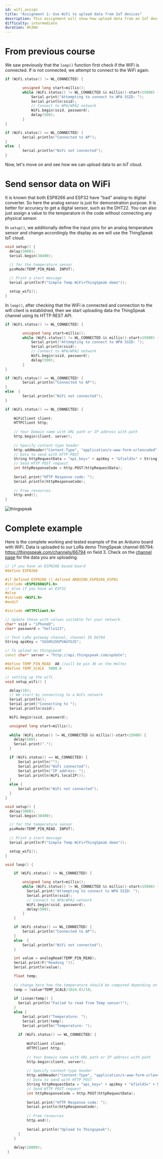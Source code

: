```yaml
---
id: wifi_assign
title: "Assignment 1: Use WiFi to upload data from IoT devices"
description: This assignment will show how upload data from an IoT device connected to a WiFi network.
difficulty: intermediate
duration: 0h30m
---
```


From previous course
====================

We saw previously that the `loop()` function first check if the WiFi is connected. If is not connected, we attempt to connect to the WiFi again.

``` c++
if (WiFi.status() != WL_CONNECTED) {

		unsigned long start=millis();    
		while (WiFi.status() != WL_CONNECTED && millis()-start<15000) {
			Serial.print("Attempting to connect to WPA SSID: ");
			Serial.println(ssid);
			// Connect to WPA/WPA2 network
			WiFi.begin(ssid, password);
			delay(500);
		}
}

if (WiFi.status() == WL_CONNECTED) {
		Serial.println("Connected to AP");   
}
else  {
		Serial.println("WiFi not connected");        
}
```

Now, let's move on and see how we can upload data to an IoT cloud.

Send sensor data on WiFi
========================

It is known that both ESP8266 and ESP32 have "bad" analog-to digital converter. So here the analog sensor is just for demonstration purpose. It is better for accuracy to get a digital sensor, such as the DHT22. You can also just assign a value to the temperature in the code without connecting any physical sensor.

In `setup()`, we additionally define the input pins for an analog temperature sensor and change accordingly the display as we will use the ThingSpeak IoT cloud.

```c++
void setup() {
  delay(3000); 
  Serial.begin(38400);

  // for the temperature sensor 
  pinMode(TEMP_PIN_READ, INPUT);
  
  // Print a start message 
  Serial.println(F("Simple Temp WiFi+ThingSpeak demo"));  

  setup_wifi();
}
```

In `loop()`, after checking that the WiFi is connected and connection to the wifi client is established, then we start uploading data the ThingSpeak channel using its HTTP REST API.

```c++
if (WiFi.status() != WL_CONNECTED) {

		unsigned long start=millis();    
		while (WiFi.status() != WL_CONNECTED && millis()-start<15000) {
			Serial.print("Attempting to connect to WPA SSID: ");
			Serial.println(ssid);
			// Connect to WPA/WPA2 network
			WiFi.begin(ssid, password);
			delay(500);
		}
}

if (WiFi.status() == WL_CONNECTED) {
		Serial.println("Connected to AP");   
}
else  {
		Serial.println("WiFi not connected");        
}

if (WiFi.status() == WL_CONNECTED) { 
 
    WiFiClient client;
    HTTPClient http;
	
    // Your Domain name with URL path or IP address with path
    http.begin(client, server);
		
    // Specify content-type header
    http.addHeader("Content-Type", "application/x-www-form-urlencoded");
    // Data to send with HTTP POST
    String httpRequestData = "api_key=" + apiKey + "&field3=" + String(temp);           
    // Send HTTP POST request
    int httpResponseCode = http.POST(httpRequestData);
	 
    Serial.print("HTTP Response code: ");
    Serial.println(httpResponseCode);
			
    // Free resources
    http.end();     
} 
```

![thingspeak](img/thingspeak.png)

Complete example
=================

Here is the complete working and tested example of the an Arduino board with WiFi. Data is uploaded to our LoRa demo ThingSpeak channel 66794: https://thingspeak.com/channels/66794 on field 3. Check on the [channel page](https://thingspeak.com/channels/66794) for the data you are uploading.

```c++
// if you have an ESP8266 based board
#define ESP8266

#if defined ESP8266 || defined ARDUINO_ESP8266_ESP01
#include <ESP8266WiFi.h>
// else if you have an ESP32
#else
#include <WiFi.h>
#endif

#include <HTTPClient.h>

// Update these with values suitable for your network.
char* ssid = "iPhoneD";
char* password = "hello123";

// Test LoRa gateway channel, channel ID 66794
String apiKey = "SGSH52UGPVAUYG3S";

// To upload on thingspeak
const char* server = "http://api.thingspeak.com/update";

#define TEMP_PIN_READ  A0 //will be pin 36 on the Heltec 
#define TEMP_SCALE  5000.0

// setting up the wifi
void setup_wifi() {

  delay(10);
  // We start by connecting to a WiFi network
  Serial.println();
  Serial.print("Connecting to ");
  Serial.println(ssid);

  WiFi.begin(ssid, password);

  unsigned long start=millis();
  
  while (WiFi.status() != WL_CONNECTED && millis()-start<15000) {
    delay(500);
    Serial.print(".");
  }

  if (WiFi.status() == WL_CONNECTED) {
      Serial.println("");
      Serial.println("WiFi connected");
      Serial.println("IP address: ");
      Serial.println(WiFi.localIP());
  }
  else {
      Serial.println("WiFi not connected");          
  }
} 

void setup() {
  delay(3000); 
  Serial.begin(38400);

  // for the temperature sensor 
  pinMode(TEMP_PIN_READ, INPUT);
  
  // Print a start message 
  Serial.println(F("Simple Temp WiFi+ThingSpeak demo"));  

  setup_wifi();
}

void loop() {

    if (WiFi.status() != WL_CONNECTED) {

        unsigned long start=millis();    
        while (WiFi.status() != WL_CONNECTED && millis()-start<15000) {
          Serial.print("Attempting to connect to WPA SSID: ");
          Serial.println(ssid);
          // Connect to WPA/WPA2 network
          WiFi.begin(ssid, password);
          delay(500);
        }
    }

    if (WiFi.status() == WL_CONNECTED) {
        Serial.println("Connected to AP");   
    }
    else  {
        Serial.println("WiFi not connected");        
    }

    int value = analogRead(TEMP_PIN_READ);
    Serial.print(F("Reading "));
    Serial.println(value);

    float temp;
  
    // change here how the temperature should be computed depending on your sensor type 
    temp = (value*TEMP_SCALE/1024.0)/10;
  
    if (isnan(temp)) {
      Serial.println("Failed to read from Temp sensor!");
    }
    else {
        Serial.print("Temperature: ");
        Serial.print(temp);
        Serial.println("Temperature: ");
             
      if (WiFi.status() == WL_CONNECTED) { 
 
          WiFiClient client;
          HTTPClient http;
	
          // Your Domain name with URL path or IP address with path
          http.begin(client, server);
		
          // Specify content-type header
          http.addHeader("Content-Type", "application/x-www-form-urlencoded");
          // Data to send with HTTP POST
          String httpRequestData = "api_key=" + apiKey + "&field3=" + String(temp);           
          // Send HTTP POST request
          int httpResponseCode = http.POST(httpRequestData);
	 
          Serial.print("HTTP Response code: ");
          Serial.println(httpResponseCode);
			
          // Free resources
          http.end();    
          
          Serial.println("Upload to Thingspeak");
      } 
    }
      
    delay(10000);  
 }
```

<!---
The raw source of the sketch example is visible [here](src/sketch/Arduino_ESP_Temp_ThingSpeak/Arduino_ESP_Temp_ThingSpeak.ino).

The code is ready for an Heltec WiFi LoRa 32 board so OLED is activated.
-->

